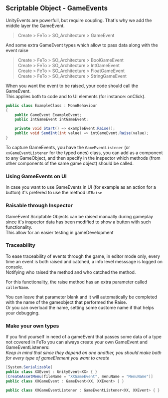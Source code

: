 ## Scriptable Object - GameEvents

UnityEvents are powerfull, but require coupling. That's why we add the middle layer the GameEvent.

> Create > FeTo > SO_Architecture > GameEvent  

And some extra GameEvent types which allow to pass data along with the event raise

> Create > FeTo > SO_Architecture > BoolGameEvent  
> Create > FeTo > SO_Architecture > IntGameEvent  
> Create > FeTo > SO_Architecture > FloatGameEvent  
> Create > FeTo > SO_Architecture > StringGameEvent  

When you want the event to be raised, your code should call the GameEvent.  
This applies both to code and to UI elements (for instance: onClick).

``` c#
public class ExampleClass : MonoBehaviour
{
    public GameEvent ExampleEvent;
    public IntGameEvent intGameEvent;

    private void Start() => exampleEvent.Raise();
    public void SendInt(int value) => intGameEvent.Raise(value);
}
```

To capture GameEvents, you have the `GameEventListener` (or `xxGameEventListener` for the typed ones) class, you can add as a component to any GameObject, and then specify in the inspector which methods (from other components of the same game object) should be called.

### Using GameEvents on UI

In case you want to use GameEvents in UI (for example as an action for a button) it's prefered to use the method `UIRaise`

### Raisable through Inspector

GameEvent Scriptable Objects can be raised manually during gameplay since it's inspector data has been modified to show a button with such functionality.  
This allow for an easier testing in gameDevelopment

### Traceability

To ease traceability of events through the game, in editor mode only, every time an event is both raised and catched, a info level messsage is logged on console.  
Notifying who raised the method and who catched the method.

For this functionality, the raise method has an extra parameter called `callerName`.  

You can leave that parameter blank and it will automatically be completed with the name of the gameobject that performed the Raise.  
Or you can overload the name, setting some custome name if that helps your debugging.

### Make your own types

If you find yourself in need of a gameEvent that passes some data of a type not covered in FeTo you can always create your own GameEvent and GameEventListeners:  
*Keep in mind that since they depend on one another, you should make both for every type of gameElement you want to create*

```C#
[System.Serializable]
public class XXEvent : UnityEvent<XX> { }
[CreateAssetMenu(fileName = "XXGameEvent", menuName = "MenuName")]
public class XXGameEvent : GameEvent<XX, XXEvent> { }
```

```C#
public class XXGameEventListener : GameEventListener<XX, XXEvent> { }
```
